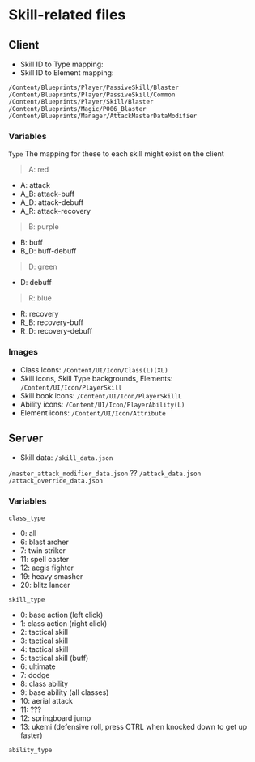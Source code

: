 # Skill-related files

## Client
- Skill ID to Type mapping: 
- Skill ID to Element mapping:

`/Content/Blueprints/Player/PassiveSkill/Blaster`
`/Content/Blueprints/Player/PassiveSkill/Common`
`/Content/Blueprints/Player/Skill/Blaster`
`/Content/Blueprints/Magic/P006_Blaster`
`/Content/Blueprints/Manager/AttackMasterDataModifier`

### Variables
`Type`
The mapping for these to each skill might exist on the client
> A: red
- A: attack
- A_B: attack-buff
- A_D: attack-debuff
- A_R: attack-recovery
> B: purple
- B: buff
- B_D: buff-debuff
> D: green
- D: debuff
> R: blue
- R: recovery
- R_B: recovery-buff
- R_D: recovery-debuff

### Images
- Class Icons: `/Content/UI/Icon/Class(L)(XL)`
- Skill icons, Skill Type backgrounds, Elements: `/Content/UI/Icon/PlayerSkill`
- Skill book icons: `/Content/UI/Icon/PlayerSkillL`
- Ability icons: `/Content/UI/Icon/PlayerAbility(L)`
- Element icons: `/Content/UI/Icon/Attribute`

## Server
- Skill data: `/skill_data.json`

`/master_attack_modifier_data.json` ??
`/attack_data.json`
`/attack_override_data.json`

### Variables
`class_type`
- 0: all
- 6: blast archer
- 7: twin striker
- 11: spell caster
- 12: aegis fighter
- 19: heavy smasher
- 20: blitz lancer

`skill_type`
- 0: base action (left click)
- 1: class action (right click)
- 2: tactical skill
- 3: tactical skill
- 4: tactical skill
- 5: tactical skill (buff)
- 6: ultimate
- 7: dodge
- 8: class ability
- 9: base ability (all classes)
- 10: aerial attack
- 11: ???
- 12: springboard jump
- 13: ukemi (defensive roll, press CTRL when knocked down to get up faster)

`ability_type`